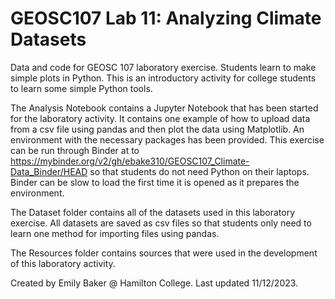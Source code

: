 # GEOSC107 Lab 11: Analyzing Climate Datasets
Data and code for GEOSC 107 laboratory exercise. Students learn to make simple plots in Python. This is an introductory activity for college students to learn some simple Python tools.

The Analysis Notebook contains a Jupyter Notebook that has been started for the laboratory activity. It contains one example of how to upload data from a csv file using pandas and then plot the data using Matplotlib. An environment with the necessary packages has been provided. This exercise can be run through Binder at to https://mybinder.org/v2/gh/ebake310/GEOSC107_Climate-Data_Binder/HEAD so that students do not need Python on their laptops. Binder can be slow to load the first time it is opened as it prepares the environment.

The Dataset folder contains all of the datasets used in this laboratory exercise. All datasets are saved as csv files so that students only need to learn one method for importing files using pandas.

The Resources folder contains sources that were used in the development of this laboratory activity. 

Created by Emily Baker @ Hamilton College. Last updated 11/12/2023.

